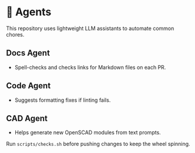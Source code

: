 # 🤖 Agents

This repository uses lightweight LLM assistants to automate common chores.

## Docs Agent
- Spell-checks and checks links for Markdown files on each PR.

## Code Agent
- Suggests formatting fixes if linting fails.

## CAD Agent
- Helps generate new OpenSCAD modules from text prompts.

Run `scripts/checks.sh` before pushing changes to keep the wheel spinning.
